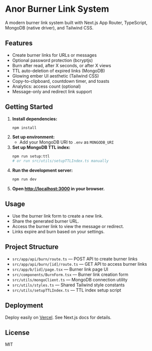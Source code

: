 # Anor Burner Link System

A modern burner link system built with Next.js App Router, TypeScript, MongoDB (native driver), and Tailwind CSS.

## Features
- Create burner links for URLs or messages
- Optional password protection (bcryptjs)
- Burn after read, after X seconds, or after X views
- TTL auto-deletion of expired links (MongoDB)
- Glowing ember UI aesthetic (Tailwind CSS)
- Copy-to-clipboard, countdown timer, and toasts
- Analytics: access count (optional)
- Message-only and redirect link support

## Getting Started

1. **Install dependencies:**
   ```bash
   npm install
   ```
2. **Set up environment:**
   - Add your MongoDB URI to `.env` as `MONGODB_URI`
3. **Set up MongoDB TTL index:**
   ```bash
   npm run setup:ttl
   # or run src/utils/setupTTLIndex.ts manually
   ```
4. **Run the development server:**
   ```bash
   npm run dev
   ```
5. **Open [http://localhost:3000](http://localhost:3000) in your browser.**

## Usage
- Use the burner link form to create a new link.
- Share the generated burner URL.
- Access the burner link to view the message or redirect.
- Links expire and burn based on your settings.

## Project Structure
- `src/app/api/burn/route.ts` — POST API to create burner links
- `src/app/api/burn/[id]/route.ts` — GET API to access burner links
- `src/app/b/[id]/page.tsx` — Burner link page UI
- `src/components/BurnForm.tsx` — Burner link creation form
- `src/utils/mongoClient.ts` — MongoDB connection utility
- `src/utils/styles.ts` — Shared Tailwind style constants
- `src/utils/setupTTLIndex.ts` — TTL index setup script

## Deployment
Deploy easily on [Vercel](https://vercel.com/). See Next.js docs for details.

## License
MIT
